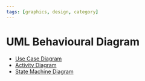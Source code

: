 ```yaml
---
tags: [graphics, design, category]
---
```


# UML Behavioural Diagram

- [Use Case Diagram](202304011421.md)
- [Activity Diagram](202304011422.md)
- [State Machine Diagram](202304011423.md)
